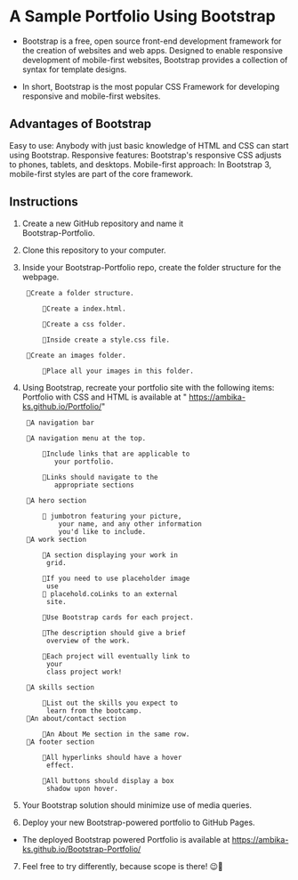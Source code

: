 # A Sample Portfolio Using Bootstrap

* Bootstrap is a free, open source front-end development framework for the creation of websites and web apps. Designed to enable responsive development of mobile-first websites, Bootstrap provides a collection of syntax for template designs.

* In short, Bootstrap is the most popular CSS Framework for developing responsive and mobile-first websites.

## Advantages of Bootstrap
Easy to use: Anybody with just basic knowledge of HTML and CSS can start using Bootstrap. Responsive features: Bootstrap's responsive CSS adjusts to phones, tablets, and desktops. Mobile-first approach: In Bootstrap 3, mobile-first styles are part of the core framework.

## Instructions

1. Create a new GitHub repository and name it   
   Bootstrap-Portfolio.

2. Clone this repository to your computer.

3. Inside your Bootstrap-Portfolio repo, create the 
   folder structure for the webpage.

        🔷Create a folder structure.

            🔲Create a index.html.

            🔲Create a css folder.

            🔲Inside create a style.css file.

        🔷Create an images folder.

            🔲Place all your images in this folder.
4. Using Bootstrap, recreate your portfolio site with 
   the following items: 
    Portfolio with CSS and HTML is available at 
    " https://ambika-ks.github.io/Portfolio/"

        🔷A navigation bar

        🔷A navigation menu at the top. 

            🔲Include links that are applicable to  
               your portfolio.

            🔲Links should navigate to the 
               appropriate sections

        🔷A hero section

            🔲 jumbotron featuring your picture, 
                your name, and any other information 
                you'd like to include.
        🔷A work section

            🔲A section displaying your work in 
             grid.

            🔲If you need to use placeholder image 
             use 
            🔲 placehold.coLinks to an external 
             site.

            🔲Use Bootstrap cards for each project.

            🔲The description should give a brief 
             overview of the work.

            🔲Each project will eventually link to 
             your 
             class project work!

        🔷A skills section
            
            🔲List out the skills you expect to 
             learn from the bootcamp.
        🔷An about/contact section

            🔲An About Me section in the same row.
        🔷A footer section
            
            🔲All hyperlinks should have a hover 
             effect.
            
            🔲All buttons should display a box 
             shadow upon hover.

5. Your Bootstrap solution should minimize use of media queries.

6. Deploy your new Bootstrap-powered portfolio to GitHub Pages.
 
 * The deployed Bootstrap powered Portfolio is available at
         https://ambika-ks.github.io/Bootstrap-Portfolio/

7. Feel free to try differently, because scope is 
   there! 😉💃
